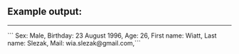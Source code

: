## Example output:
<hr>
```
Sex: Male,
Birthday: 23 August 1996,
Age: 26,
First name: Wiatt,
Last name: Slezak,
Mail: wia.slezak@gmail.com,```
